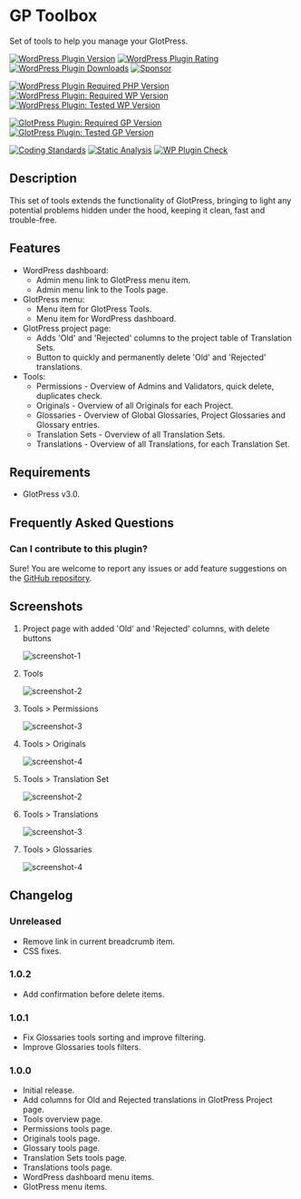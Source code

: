 # GP Toolbox

Set of tools to help you manage your GlotPress.

[![WordPress Plugin Version](https://img.shields.io/wordpress/plugin/v/gp-toolbox?label=Plugin%20Version&logo=wordpress)](https://wordpress.org/plugins/gp-toolbox/)
[![WordPress Plugin Rating](https://img.shields.io/wordpress/plugin/stars/gp-toolbox?label=Plugin%20Rating&logo=wordpress)](https://wordpress.org/support/plugin/gp-toolbox/reviews/)
[![WordPress Plugin Downloads](https://img.shields.io/wordpress/plugin/dt/gp-toolbox.svg?label=Downloads&logo=wordpress)](https://wordpress.org/plugins/gp-toolbox/advanced/)
[![Sponsor](https://img.shields.io/badge/GitHub-🤍%20Sponsor-ea4aaa?logo=github)](https://github.com/sponsors/pedro-mendonca)

[![WordPress Plugin Required PHP Version](https://img.shields.io/wordpress/plugin/required-php/gp-toolbox?label=PHP%20Required&logo=php&logoColor=white)](https://wordpress.org/plugins/gp-toolbox/)
[![WordPress Plugin: Required WP Version](https://img.shields.io/wordpress/plugin/wp-version/gp-toolbox?label=WordPress%20Required&logo=wordpress)](https://wordpress.org/plugins/gp-toolbox/)
[![WordPress Plugin: Tested WP Version](https://img.shields.io/wordpress/plugin/tested/gp-toolbox.svg?label=WordPress%20Tested&logo=wordpress)](https://wordpress.org/plugins/gp-toolbox/)

[![GlotPress Plugin: Required GP Version](https://img.shields.io/badge/GlotPress%20Required-v3.0.0-826eb4.svg)](https://wordpress.org/plugins/glotpress/)
[![GlotPress Plugin: Tested GP Version](https://img.shields.io/badge/GlotPress%20Tested-v4.0.0%20beta.2-826eb4.svg)](https://github.com/GlotPress/GlotPress/releases/tag/4.0.0-beta.2)

[![Coding Standards](https://github.com/pedro-mendonca/GP-Toolbox/actions/workflows/coding-standards.yml/badge.svg)](https://github.com/pedro-mendonca/GP-Toolbox/actions/workflows/coding-standards.yml)
[![Static Analysis](https://github.com/pedro-mendonca/GP-Toolbox/actions/workflows/static-analysis.yml/badge.svg)](https://github.com/pedro-mendonca/GP-Toolbox/actions/workflows/static-analysis.yml)
[![WP Plugin Check](https://github.com/pedro-mendonca/GP-Toolbox/actions/workflows/plugin-check.yml/badge.svg)](https://github.com/pedro-mendonca/GP-Toolbox/actions/workflows/plugin-check.yml)

## Description

This set of tools extends the functionality of GlotPress, bringing to light any potential problems hidden under the hood, keeping it clean, fast and trouble-free.

## Features

* WordPress dashboard:
  * Admin menu link to GlotPress menu item.
  * Admin menu link to the Tools page.
* GlotPress menu:
  * Menu item for GlotPress Tools.
  * Menu item for WordPress dashboard.
* GlotPress project page:
  * Adds 'Old' and 'Rejected' columns to the project table of Translation Sets.
  * Button to quickly and permanently delete 'Old' and 'Rejected' translations.
* Tools:
  * Permissions - Overview of Admins and Validators, quick delete, duplicates check.
  * Originals - Overview of all Originals for each Project.
  * Glossaries - Overview of Global Glossaries, Project Glossaries and Glossary entries.
  * Translation Sets - Overview of all Translation Sets.
  * Translations - Overview of all Translations, for each Translation Set.

## Requirements

* GlotPress v3.0.

## Frequently Asked Questions

### Can I contribute to this plugin?

Sure! You are welcome to report any issues or add feature suggestions on the [GitHub repository](https://github.com/pedro-mendonca/GP-Toolbox).

## Screenshots

1. Project page with added 'Old' and 'Rejected' columns, with delete buttons

   ![screenshot-1](./.wordpress-org/screenshot-1.png)

2. Tools

   ![screenshot-2](./.wordpress-org/screenshot-2.png)

3. Tools > Permissions

   ![screenshot-3](./.wordpress-org/screenshot-3.png)

4. Tools > Originals

   ![screenshot-4](./.wordpress-org/screenshot-4.png)

5. Tools > Translation Set

   ![screenshot-2](./.wordpress-org/screenshot-5.png)

6. Tools > Translations

   ![screenshot-3](./.wordpress-org/screenshot-6.png)

7. Tools > Glossaries

   ![screenshot-4](./.wordpress-org/screenshot-7.png)

## Changelog

### Unreleased

* Remove link in current breadcrumb item.
* CSS fixes.

### 1.0.2

* Add confirmation before delete items.

### 1.0.1

* Fix Glossaries tools sorting and improve filtering.
* Improve Glossaries tools filters.

### 1.0.0

* Initial release.
* Add columns for Old and Rejected translations in GlotPress Project page.
* Tools overview page.
* Permissions tools page.
* Originals tools page.
* Glossary tools page.
* Translation Sets tools page.
* Translations tools page.
* WordPress dashboard menu items.
* GlotPress menu items.
